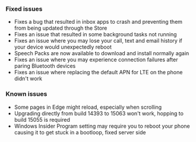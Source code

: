 ### Fixed issues
- Fixes a bug that resulted in inbox apps to crash and preventing them from being updated through the Store
- Fixes an issue that resulted in some background tasks not running
- Fixes an issue where you may lose your call, text and email history if your device would unexpectedly reboot
- Speech Packs are now available to download and install normally again
- Fixes an issue where you may experience connection failures after paring Bluetooth devices
- Fixes an issue where replacing the default APN for LTE on the phone didn't work

### Known issues
- Some pages in Edge might reload, especially when scrolling
- Upgrading directly from build 14393 to 15063 won't work, hopping to build 15055 is required
- Windows Insider Program setting may require you to reboot your phone causing it to get stuck in a bootloop, fixed server side